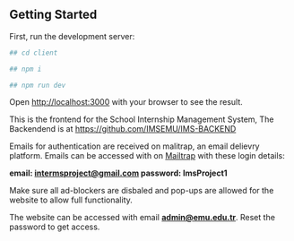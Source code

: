 ## Getting Started

First, run the development server:

```bash
## cd client

## npm i

## npm run dev
```

Open [http://localhost:3000](http://localhost:3000) with your browser to see the result.

This is the frontend for the School Internship Management System, The Backendend is at https://github.com/IMSEMU/IMS-BACKEND

Emails for authentication are received on malitrap, an email delievry platform.
Emails can be accessed with on [Mailtrap](https://mailtrap.io/) with these login details:

**email: intermsproject@gmail.com
password: ImsProject1**

Make sure all ad-blockers are disbaled and pop-ups are allowed for the website to allow full functionality.

The website can be accessed with email **admin@emu.edu.tr**. Reset the password to get access.
